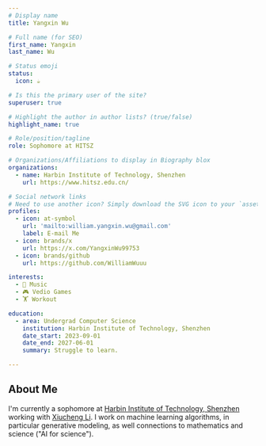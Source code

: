 ```yaml
---
# Display name
title: Yangxin Wu

# Full name (for SEO)
first_name: Yangxin
last_name: Wu

# Status emoji
status:
  icon: ☕️

# Is this the primary user of the site?
superuser: true

# Highlight the author in author lists? (true/false)
highlight_name: true

# Role/position/tagline
role: Sophomore at HITSZ

# Organizations/Affiliations to display in Biography blox
organizations:
  - name: Harbin Institute of Technology, Shenzhen
    url: https://www.hitsz.edu.cn/

# Social network links
# Need to use another icon? Simply download the SVG icon to your `assets/media/icons/` folder.
profiles:
  - icon: at-symbol
    url: 'mailto:william.yangxin.wu@gmail.com'
    label: E-mail Me
  - icon: brands/x
    url: https://x.com/YangxinWu99753
  - icon: brands/github
    url: https://github.com/WilliamWuuu

interests:
  - 🎵 Music
  - 🎮 Vedio Games
  - 🏋️ Workout

education:
  - area: Undergrad Computer Science
    institution: Harbin Institute of Technology, Shenzhen
    date_start: 2023-09-01
    date_end: 2027-06-01
    summary: Struggle to learn.

---
```


## About Me

I'm currently a sophomore at [Harbin Institute of Technology, Shenzhen](https://www.hitsz.edu.cn/) working with [Xiucheng Li](https://xiucheng.org/).
I work on machine learning algorithms, in particular generative modeling, as well connections to mathematics and science ("AI for science"). 
